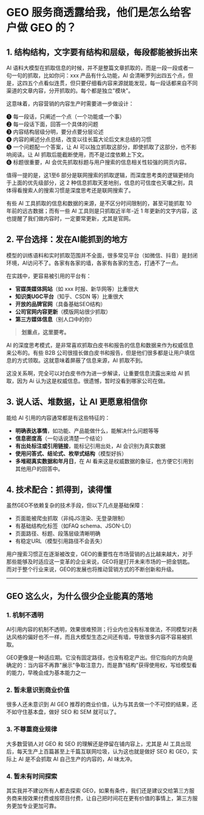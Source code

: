 # GEO 服务商透露给我，他们是怎么给客户做 GEO 的？

## 1. 结构结构，文字要有结构和层级，每段都能被拆出来

AI 语料大模型在抓取信息的时候，并不是整篇文章抓取的，而是一段一段或者一句一句的抓取，比如你问：xxx 产品有什么功能，AI 会清晰罗列出四五个点，但是，这四五个点看似连贯，但只要仔细看内容来源就能发现，每一段话都来自不同渠道的文章内容，分开抓取的。每个都是独立"模块"。

这意味着，内容营销的内容生产时需要进一步做设计：

❶ 每一段话，只阐述一个点（一个功能或一个事）  
❷ 每一段话下面，回答一个具体的问题  
❸ 内容结构层级分明，要分点要分层论述  
❹ 内容的阐述分点总结，改变以往长篇大论后文末总结的习惯  
❺ 一个问题配一个答案，让 AI 可以独立抓取这部分，即使抓取了这部分，也不影响阅读。让 AI 抓取后能截断使用，而不是过度依赖上下文。  
❻ 标题很重要，AI 会优先抓取标题与用户搜索的信息相关性较强的网页内容。

值得一提的是，这1至6 部分是联网搜索的抓取逻辑，而深度思考类的逻辑更倾向于上面的优先级部分，这 2 种信息抓取天差地别，信息的可信度也天壤之别，具体得看搜索人的搜索习惯是深度思考还是联网搜索了。

有些 AI 工具抓取的信息和数据的来源，是不区分时间限制的，甚至可能抓取 10 年前的远古数据；而有一些 AI 工具则是只抓取近半年-近 1 年更新的文字内容，这也提醒了我们做内容时，一定要常更新，尤其是官网。

## 2. 平台选择：发在AI能抓到的地方

模型的训练语料和实时抓取范围并不全面，很多常见平台（如微信、抖音）是封闭环境，AI访问不了。各家有各家的墙，各家有各家的生态，打通不了一点。

在实践中，更容易被引用的平台有：

- **官媒类媒体网站**（如 xxx 时报、新华网等）比重很大
- **知识类UGC平台**（知乎、CSDN 等）比重很大
- **开放的品牌官网**（具备基础SEO结构）
- **公司官网内容更新**（模版网站很少抓取）
- **第三方媒体信息**（别人口中的你）

> **划重点，这里要考。**

AI 的深度思考模式，是非常喜欢抓取白皮书和报告的信息和数据来作为权威信息来公布的。有些 B2B 公司很擅长做白皮书和报告，但是他们很多都是让用户填信息的方式领取。这就意味着屏蔽了信息来源，AI 抓取不到。

这没关系啊，完全可以对白皮书作为进一步解读，让重要信息流露出来给 AI 抓取，因为 Ai 认为这是权威信息。很遗憾，暂时没看到哪家公司在做。

## 3. 说人话、堆数据，让 AI 更愿意相信你

能给 AI 引用的内容通常都是有这些特征的：

- **明确表达事情**，如功能、产品能做什么，能解决什么问题等等
- **信息密度高**（一句话说清楚一个结论）
- **有出处标注或引用链接**，能标记引用出处，AI 会识别为真实数据
- **使用问答式、结论式、枚举式结构**（模型好拆）
- **多堆砌真实数据和年月日**，在 AI 看来这是权威数据的象征，也方便它引用到其他用户的回答中。

## 4. 技术配合：抓得到，读得懂

虽然GEO不依赖复杂的技术手段，但以下几点是基础保障：

- 页面能被爬虫抓取（非纯JS渲染、无登录限制）
- 有基础结构化标签（如FAQ schema、JSON-LD）
- 页面路径、标题、段落层级清晰明确
- 有稳定URL（模型引用路径不会丢失）

用户搜索习惯正在逐渐被改变，GEO的重要性在市场营销的占比越来越大，对于那些能够及时适应这一变革的企业来说，GEO将是打开未来市场的一把金钥匙。而对于整个行业来说，GEO的发展也将推动营销方式的不断创新和升级。

---

## GEO 这么火，为什么很少企业能真的落地

### 1. 机制不透明

AI引用内容的机制不透明，效果很难预测；行业内也没有标准做法，不同模型对表达风格的偏好也不一样，而且大模型生态之间还有墙，导致很多内容不容易被抓取。

GEO更像是一种适应期。它没有固定路径，也没有稳定产出。但它指向的方向是确定的：当内容不再靠"展示"争取注意力，而是靠"结构"获得使用权，写给模型看的能力，早晚会成为基本能力之一

### 2. 暂未意识到商业价值

很多人还未意识到 AI GEO 推荐的商业价值，认为与其去做一个不可控的结果，还不如守住基本盘，做好 SEO 和 SEM 就可以了。

### 3. 不尊重商业规律

大多数营销人对 GEO 和 SEO 的理解还是停留在铺内容上，尤其是 AI 工具出现后，每天生产上百篇甚至上千篇互联网垃圾，认为这也就是做好 SEO 和 GEO，实际上 AI 是不会抓取 AI 自己生产的内容的，AI 味太冲。

### 4. 暂未有时间探索

其实我并不建议所有人都去探索 GEO，如果有条件，我们还是建议交给第三方服务商来按效果付费或按项目付费，让自己把时间花在更有价值的事情上，第三方服务更加专业更加可靠。

